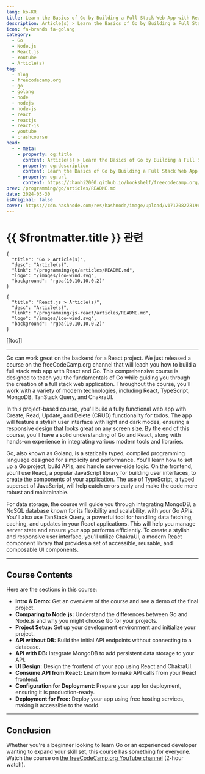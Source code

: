 ```yaml
---
lang: ko-KR
title: Learn the Basics of Go by Building a Full Stack Web App with React and Go
description: Article(s) > Learn the Basics of Go by Building a Full Stack Web App with React and Go
icon: fa-brands fa-golang
category: 
  - Go
  - Node.js
  - React.js
  - Youtube
  - Article(s)
tag: 
  - blog
  - freecodecamp.org
  - go
  - golang
  - node
  - nodejs
  - node-js
  - react
  - reactjs
  - react-js
  - youtube
  - crashcourse
head:
  - - meta:
    - property: og:title
      content: Article(s) > Learn the Basics of Go by Building a Full Stack Web App with React and Go
    - property: og:description
      content: Learn the Basics of Go by Building a Full Stack Web App with React and Go
    - property: og:url
      content: https://chanhi2000.github.io/bookshelf/freecodecamp.org/learn-the-basics-of-go-by-building-a-full-stack-web-app-with-react-and-go.html
prev: /programming/go/articles/README.md
date: 2024-05-30
isOriginal: false
cover: https://cdn.hashnode.com/res/hashnode/image/upload/v1717082781962/c90d205c-48ae-42bf-a88e-52161ef1aee0.png
---
```


# {{ $frontmatter.title }} 관련

```component VPCard
{
  "title": "Go > Article(s)",
  "desc": "Article(s)",
  "link": "/programming/go/articles/README.md",
  "logo": "/images/ico-wind.svg",
  "background": "rgba(10,10,10,0.2)"
}
```

```component VPCard
{
  "title": "React.js > Article(s)",
  "desc": "Article(s)",
  "link": "/programming/js-react/articles/README.md",
  "logo": "/images/ico-wind.svg",
  "background": "rgba(10,10,10,0.2)"
}
```

[[toc]]

---

<SiteInfo
  name="Learn the Basics of Go by Building a Full Stack Web App with React and Go"
  desc="Go can work great on the backend for a React project. We just released a course on the freeCodeCamp.org channel that will leach you how to build a full stack web app with React and Go. This comprehensive course is designed to teach you the fundamenta..."
  url="https://freecodecamp.org/news/learn-the-basics-of-go-by-building-a-full-stack-web-app-with-react-and-go/"
  logo="https://cdn.freecodecamp.org/universal/favicons/favicon.ico"
  preview="https://cdn.hashnode.com/res/hashnode/image/upload/v1717082781962/c90d205c-48ae-42bf-a88e-52161ef1aee0.png"/>

Go can work great on the backend for a React project. We just released a course on the freeCodeCamp.org channel that will leach you how to build a full stack web app with React and Go. This comprehensive course is designed to teach you the fundamentals of Go while guiding you through the creation of a full stack web application. Throughout the course, you'll work with a variety of modern technologies, including React, TypeScript, MongoDB, TanStack Query, and ChakraUI.

In this project-based course, you'll build a fully functional web app with Create, Read, Update, and Delete (CRUD) functionality for todos. The app will feature a stylish user interface with light and dark modes, ensuring a responsive design that looks great on any screen size. By the end of this course, you'll have a solid understanding of Go and React, along with hands-on experience in integrating various modern tools and libraries.

Go, also known as Golang, is a statically typed, compiled programming language designed for simplicity and performance. You'll learn how to set up a Go project, build APIs, and handle server-side logic. On the frontend, you'll use React, a popular JavaScript library for building user interfaces, to create the components of your application. The use of TypeScript, a typed superset of JavaScript, will help catch errors early and make the code more robust and maintainable.

For data storage, the course will guide you through integrating MongoDB, a NoSQL database known for its flexibility and scalability, with your Go APIs. You'll also use TanStack Query, a powerful tool for handling data fetching, caching, and updates in your React applications. This will help you manage server state and ensure your app performs efficiently. To create a stylish and responsive user interface, you'll utilize ChakraUI, a modern React component library that provides a set of accessible, reusable, and composable UI components.

---

## Course Contents

Here are the sections in this course:

- **Intro & Demo:** Get an overview of the course and see a demo of the final project.
- **Comparing to Node.js:** Understand the differences between Go and Node.js and why you might choose Go for your projects.
- **Project Setup:** Set up your development environment and initialize your project.
- **API without DB:** Build the initial API endpoints without connecting to a database.
- **API with DB:** Integrate MongoDB to add persistent data storage to your API.
- **UI Design:** Design the frontend of your app using React and ChakraUI.
- **Consume API from React:** Learn how to make API calls from your React frontend.
- **Configuration for Deployment:** Prepare your app for deployment, ensuring it is production-ready.
- **Deployment for Free:** Deploy your app using free hosting services, making it accessible to the world.

---

## Conclusion

Whether you're a beginner looking to learn Go or an experienced developer wanting to expand your skill set, this course has something for everyone. Watch the course on [<FontIcon icon="fa-brands fa-youtube"/>the freeCodeCamp.org YouTube channel](https://youtu.be/lNd7XlXwlho) (2-hour watch).

<VidStack src="youtube/lNd7XlXwlho" />

